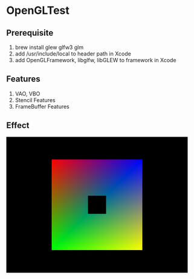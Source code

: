 # OpenGLTest

## Prerequisite
1. brew install glew glfw3 glm
2. add /usr/include/local to header path in Xcode
3. add OpenGLFramework, libglfw, libGLEW to framework in Xcode

## Features
1. VAO, VBO
2. Stencil Features
3. FrameBuffer Features

## Effect
![](openGLTest/grab.bmp "Grab")
